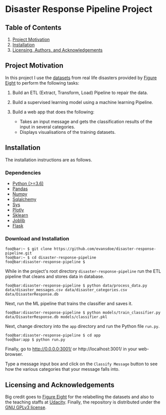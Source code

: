 # Disaster Response Pipeline Project

## Table of Contents

1. [Project Motivation](#motivation)
2. [Installation](#installation)
3. [Licensing, Authors, and Acknowledgements](#licensing)

## Project Motivation<a name="motivation"></a>
In this project I use the [datasets](https://github.com/evansdoe/disaster-response-pipeline/tree/main/data) from real life disasters provided by [Figure Eight](https://appen.com/) to perform the following tasks:

1. Build an ETL (Extract, Transform, Load) Pipeline to repair the data.

2. Build a supervised learning model using a machine learning Pipeline.

3. Build a web app that does the following:

    - Takes an input message and gets the classification results of the input in several categories.
    - Displays visualisations of the training datasets.

## Installation <a name="installation"></a>
The installation instructions are as follows.

### Dependencies
* [Python (>=3.6)](https://www.python.org/downloads/)
* [Pandas](https://pandas.pydata.org/)
* [Numpy](https://numpy.org/)
* [Sqlalchemy](https://www.sqlalchemy.org/)
* [Sys](https://docs.python.org/3/library/sys.html)
* [Plotly](https://plotly.com/python/)
* [Sklearn](https://sklearn.org/)
* [Joblib](https://joblib.readthedocs.io/en/latest/)
* [Flask](https://flask.palletsprojects.com/en/2.0.x/)

### Download and Installation
```console
foo@bar:~ $ git clone https://github.com/evansdoe/disaster-response-pipeline.git
foo@bar:~ $ cd disaster-response-pipeline
foo@bar:disaster-response-pipeline $  
```
While in the project's root directory `disaster-response-pipeline` run the ETL pipeline that cleans and stores data in database.
```console
foo@bar:disaster-response-pipeline $ python data/process_data.py data/disaster_messages.csv data/disaster_categories.csv data/DisasterResponse.db
```
Next, run the ML pipeline that trains the classifier and saves it.
```console
foo@bar:disaster-response-pipeline $ python models/train_classifier.py data/DisasterResponse.db models/classifier.pkl
```

Next, change directory into the `app` directory and run the Python file `run.py`.
```console
foo@bar:disaster-response-pipeline $ cd app
foo@bar:app $ python run.py
```

Finally, go to http://0.0.0.0:3001/ or http://localhost:3001/ in your web-browser.

Type a message input box and click on the `Classify Message` button to see how the various categories that your message falls into.


## Licensing and Acknowledgements<a name="licensing"></a>

Big credit goes to [Figure Eight](https://appen.com/) for the relabelling the datasets and also to the teaching staffs at [Udacity](https://www.udacity.com/). Finally, the repository is distributed under the [GNU GPLv3 license](https://github.com/evansdoe/stackoverflow_2020_survey/blob/main/LICENSE).
